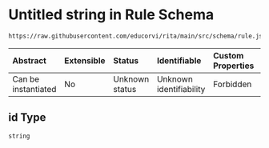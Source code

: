 # Untitled string in Rule Schema

```txt
https://raw.githubusercontent.com/educorvi/rita/main/src/schema/rule.json#/properties/id
```



| Abstract            | Extensible | Status         | Identifiable            | Custom Properties | Additional Properties | Access Restrictions | Defined In                                                      |
| :------------------ | :--------- | :------------- | :---------------------- | :---------------- | :-------------------- | :------------------ | :-------------------------------------------------------------- |
| Can be instantiated | No         | Unknown status | Unknown identifiability | Forbidden         | Allowed               | none                | [rule.json*](../../src/schema/rule.json "open original schema") |

## id Type

`string`
